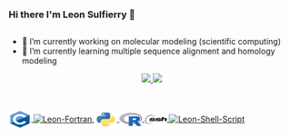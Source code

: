 ### Hi there I'm Leon Sulfierry 👋

##
- 🔭 I’m currently working on molecular modeling (scientific computing)
- 🌱 I’m currently learning multiple sequence alignment and homology modeling

<div align="center">
  <a href="https://github.com/poeiradonorte">
  <img height="180em" src="https://github-readme-stats.vercel.app/api?username=poeiradonorte&show_icons=true&theme=dark&include_all_commits=true&count_private=true"/>
  <img height="180em" src="https://github-readme-stats.vercel.app/api/top-langs/?username=poeiradonorte&layout=compact&langs_count=7&theme=dark"/>
</div>

 ##

 <div style="display: inline_block"><br>
  <img align="center" alt="Leon-C" height="30" width="40" src="https://raw.githubusercontent.com/devicons/devicon/master/icons/c/c-original.svg">
  <img align="center" alt="Leon-Fortran" height="30" width="40" src="https://img.shields.io/badge/Fortran-%23734F96.svg">
  <img align="center" alt="Leon-Python" height="30" width="40" src="https://raw.githubusercontent.com/devicons/devicon/master/icons/python/python-original.svg">
  <img align="center" alt="Leon-R" height="30" width="40" src="https://raw.githubusercontent.com/devicons/devicon/master/icons/r/r-original.svg">
  <img align="center" alt="Leon-SSH" height="30" width="40" src="https://github.com/devicons/devicon/blob/master/icons/ssh/ssh-original-wordmark.svg">
  <img align="center" alt="Leon-Shell-Script" height="30" width="40" src="https://github.com/odb/official-bash-logo/blob/master/assets/Logos/Icons/SVG/128x128_white.svg">
</div>

  ##
  
